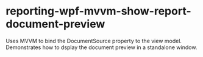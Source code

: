 # reporting-wpf-mvvm-show-report-document-preview
Uses MVVM to bind the DocumentSource property to the view model. Demonstrates how to dsplay the document preview in a standalone window.
